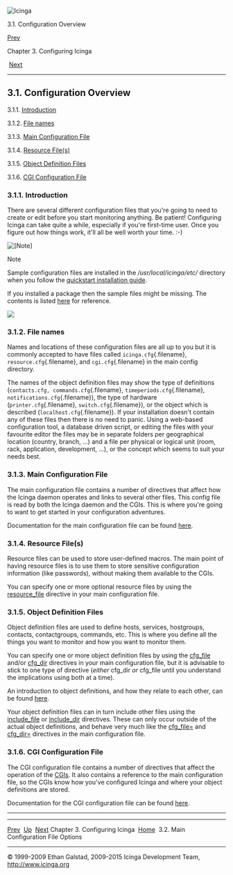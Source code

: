 ![Icinga](../images/logofullsize.png "Icinga")

3.1. Configuration Overview

[Prev](ch03.md) 

Chapter 3. Configuring Icinga

 [Next](configmain.md)

* * * * *

3.1. Configuration Overview
---------------------------

3.1.1. [Introduction](config.md#introduction_config)

3.1.2. [File names](config.md#config_filenames)

3.1.3. [Main Configuration File](config.md#mainconfigfile)

3.1.4. [Resource File(s)](config.md#resourcefile)

3.1.5. [Object Definition Files](config.md#objectdefinitionfiles)

3.1.6. [CGI Configuration File](config.md#cgiconfigfile)

### 3.1.1. Introduction

There are several different configuration files that you're going to
need to create or edit before you start monitoring anything. Be patient!
Configuring Icinga can take quite a while, especially if you're
first-time user. Once you figure out how things work, it'll all be well
worth your time. :-)

![[Note]](../images/note.png)

Note

Sample configuration files are installed in the */usr/local/icinga/etc/*
directory when you follow the [quickstart installation
guide](quickstart.md "2.3. Quickstart Installation Guides").

If you installed a package then the sample files might be missing. The
contents is listed
[here](sample-config.md "13.1. Sample configuration files and definitions")
for reference.

![](../images/configoverview.png)

### 3.1.2. File names

Names and locations of these configuration files are all up to you but
it is commonly accepted to have files called `icinga.cfg`{.filename},
`resource.cfg`{.filename}, and `cgi.cfg`{.filename} in the main config
directory.

The names of the object definition files may show the type of
definitions (`contacts.cfg, commands.cfg`{.filename},
`timeperiods.cfg`{.filename}, `notifications.cfg`{.filename}), the type
of hardware (`printer.cfg`{.filename}, `switch.cfg`{.filename}), or the
object which is described (`localhost.cfg`{.filename}). If your
installation doesn't contain any of these files then there is no need to
panic. Using a web-based configuration tool, a database driven script,
or editing the files with your favourite editor the files may be in
separate folders per geographical location (country, branch, ...) and a
file per physical or logical unit (room, rack, application, development,
...), or the concept which seems to suit your needs best.

### 3.1.3. Main Configuration File

The main configuration file contains a number of directives that affect
how the Icinga daemon operates and links to several other files. This
config file is read by both the Icinga daemon and the CGIs. This is
where you're going to want to get started in your configuration
adventures.

Documentation for the main configuration file can be found
[here](configmain.md "3.2. Main Configuration File Options").

### 3.1.4. Resource File(s)

Resource files can be used to store user-defined macros. The main point
of having resource files is to use them to store sensitive configuration
information (like passwords), without making them available to the CGIs.

You can specify one or more optional resource files by using the
[resource\_file](configmain.md#configmain-resource_file) directive in
your main configuration file.

### 3.1.5. Object Definition Files

Object definition files are used to define hosts, services, hostgroups,
contacts, contactgroups, commands, etc. This is where you define all the
things you want to monitor and how you want to monitor them.

You can specify one or more object definition files by using the
[cfg\_file](configmain.md#configmain-cfg_file) and/or
[cfg\_dir](configmain.md#configmain-cfg_dir) directives in your main
configuration file, but it is advisable to stick to one type of
directive (*either* cfg\_dir *or* cfg\_file until you understand the
implications using both at a time).

An introduction to object definitions, and how they relate to each
other, can be found
[here](configobject.md "3.3. Object Configuration Overview").

Your object definition files can in turn include other files using the
[include\_file](configobject.md#configobject-include_file) or
[include\_dir](configobject.md#configobject-include_dir) directives.
These can only occur outside of the actual object definitions, and
behave very much like the
[cfg\_file=](configmain.md#configmain-cfg_file) and
[cfg\_dir=](configmain.md#configmain-cfg_dir) directives in the main
configuration file.

### 3.1.6. CGI Configuration File

The CGI configuration file contains a number of directives that affect
the operation of the
[CGIs](cgis.md "6.1. Icinga Classic UI: Information On The Modules").
It also contains a reference to the main configuration file, so the CGIs
know how you've configured Icinga and where your object definitions are
stored.

Documentation for the CGI configuration file can be found
[here](configcgi.md "3.6. CGI Configuration File Options").

* * * * *

  -------------------------------- -------------------- ---------------------------------------
  [Prev](ch03.md)                [Up](ch03.md)       [Next](configmain.md)
  Chapter 3. Configuring Icinga    [Home](index.md)    3.2. Main Configuration File Options
  -------------------------------- -------------------- ---------------------------------------

© 1999-2009 Ethan Galstad, 2009-2015 Icinga Development Team,
http://www.icinga.org
